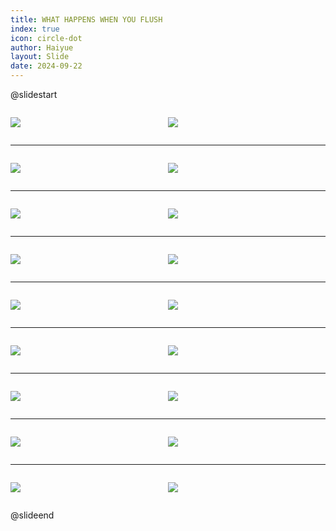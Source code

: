 ```yaml
---
title: WHAT HAPPENS WHEN YOU FLUSH
index: true
icon: circle-dot
author: Haiyue
layout: Slide
date: 2024-09-22
---
```

 
@slidestart

<div style="display:flex">
<div style="flex:1">

![](https://raw.githubusercontent.com/yclord/reading/refs/heads/master/english/Level-O/WHAT%20HAPPENS%20WHEN%20YOU%20FLUSH/001.webp)
</div>
<div style="flex:1">

![](https://raw.githubusercontent.com/yclord/reading/refs/heads/master/english/Level-O/WHAT%20HAPPENS%20WHEN%20YOU%20FLUSH/002.webp)
</div>
</div>

---

<div style="display:flex">
<div style="flex:1">

![](https://raw.githubusercontent.com/yclord/reading/refs/heads/master/english/Level-O/WHAT%20HAPPENS%20WHEN%20YOU%20FLUSH/003.webp)
</div>
<div style="flex:1">

![](https://raw.githubusercontent.com/yclord/reading/refs/heads/master/english/Level-O/WHAT%20HAPPENS%20WHEN%20YOU%20FLUSH/004.webp)
</div>
</div>

---

<div style="display:flex">
<div style="flex:1">

![](https://raw.githubusercontent.com/yclord/reading/refs/heads/master/english/Level-O/WHAT%20HAPPENS%20WHEN%20YOU%20FLUSH/005.webp)
</div>
<div style="flex:1">

![](https://raw.githubusercontent.com/yclord/reading/refs/heads/master/english/Level-O/WHAT%20HAPPENS%20WHEN%20YOU%20FLUSH/006.webp)
</div>
</div>

---

<div style="display:flex">
<div style="flex:1">

![](https://raw.githubusercontent.com/yclord/reading/refs/heads/master/english/Level-O/WHAT%20HAPPENS%20WHEN%20YOU%20FLUSH/007.webp)
</div>
<div style="flex:1">

![](https://raw.githubusercontent.com/yclord/reading/refs/heads/master/english/Level-O/WHAT%20HAPPENS%20WHEN%20YOU%20FLUSH/008.webp)
</div>
</div>

---

<div style="display:flex">
<div style="flex:1">

![](https://raw.githubusercontent.com/yclord/reading/refs/heads/master/english/Level-O/WHAT%20HAPPENS%20WHEN%20YOU%20FLUSH/009.webp)
</div>
<div style="flex:1">

![](https://raw.githubusercontent.com/yclord/reading/refs/heads/master/english/Level-O/WHAT%20HAPPENS%20WHEN%20YOU%20FLUSH/010.webp)
</div>
</div>

---

<div style="display:flex">
<div style="flex:1">

![](https://raw.githubusercontent.com/yclord/reading/refs/heads/master/english/Level-O/WHAT%20HAPPENS%20WHEN%20YOU%20FLUSH/011.webp)
</div>
<div style="flex:1">

![](https://raw.githubusercontent.com/yclord/reading/refs/heads/master/english/Level-O/WHAT%20HAPPENS%20WHEN%20YOU%20FLUSH/012.webp)
</div>
</div>

---

<div style="display:flex">
<div style="flex:1">

![](https://raw.githubusercontent.com/yclord/reading/refs/heads/master/english/Level-O/WHAT%20HAPPENS%20WHEN%20YOU%20FLUSH/013.webp)
</div>
<div style="flex:1">

![](https://raw.githubusercontent.com/yclord/reading/refs/heads/master/english/Level-O/WHAT%20HAPPENS%20WHEN%20YOU%20FLUSH/014.webp)
</div>
</div>

---

<div style="display:flex">
<div style="flex:1">

![](https://raw.githubusercontent.com/yclord/reading/refs/heads/master/english/Level-O/WHAT%20HAPPENS%20WHEN%20YOU%20FLUSH/015.webp)
</div>
<div style="flex:1">

![](https://raw.githubusercontent.com/yclord/reading/refs/heads/master/english/Level-O/WHAT%20HAPPENS%20WHEN%20YOU%20FLUSH/016.webp)
</div>
</div>

---

<div style="display:flex">
<div style="flex:1">

![](https://raw.githubusercontent.com/yclord/reading/refs/heads/master/english/Level-O/WHAT%20HAPPENS%20WHEN%20YOU%20FLUSH/017.webp)
</div>
<div style="flex:1">

![](https://raw.githubusercontent.com/yclord/reading/refs/heads/master/english/Level-O/WHAT%20HAPPENS%20WHEN%20YOU%20FLUSH/018.webp)
</div>
</div>

@slideend